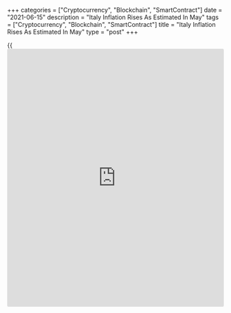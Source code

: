 +++
categories = ["Cryptocurrency", "Blockchain", "SmartContract"]
date = "2021-06-15"
description = "Italy Inflation Rises As Estimated In May"
tags = ["Cryptocurrency", "Blockchain", "SmartContract"]
title = "Italy Inflation Rises As Estimated In May"
type = "post"
+++

{{<iframe id="large-banner" src="https://www.bounty.group/#slide=12.0" width="100%" height="600" scrolling="no" style="border: 0px solid rgb(216, 221, 230); border-radius: 3px;">}}

Italy's consumer prices increased in May as initially estimated, from
the statistical office Istat showed on Tuesday.

Consumer prices increased 1.3 percent yearly in May, following a 1.1
percent rise in April, as estimated.

On a month-on-month basis, consumer prices remained unchanged in May, as
initially estimated.

The core inflation eased to 0.2 percent in May from 0.3 percent in the
previous month. In the initial estimate, core inflation was 0.3 percent.

Inflation, based on the harmonized index of consumer prices, grew to 1.2
percent in May from 1.0 percent April. According to the initial
estimate, HICP rose 1.3 percent.

The HICP fell 0.1 percent monthly in May, while in the initial estimate
HICP remained unchanged.

For comments and feedback [contact](https://www.playgroundfx.com/contact/): editorial@rtt[news](https://www.letsplayfx.com/blog/forex-news-website/).com

[Economic News][1]

 **What parts of the world are seeing the best (and worst) economic
performances lately? Click[here][2] to check out our [Econ Scorecard][2]
and find out! See up-to-the-moment [ranking](https://www.playgroundfx.com/blog/crypto-exchange-ranking/)s for the best and worst
performers in [GDP][3], [unemployment rate][4], [inflation][5] and much
more.**

   1. www.rtt[news](https://www.letsplayfx.com/blog/forex-news-website/).com/Content/EconomicNews.aspx
   2. www.rtt[news](https://www.letsplayfx.com/blog/forex-news-website/).com/economic-scorecard/world-rank/unemployment-rate/highest-performance.aspx
   3. www.rtt[news](https://www.letsplayfx.com/blog/forex-news-website/).com/economic-scorecard/world-rank/GDP/highest-performance.aspx
   4. www.rtt[news](https://www.letsplayfx.com/blog/forex-news-website/).com/economic-scorecard/world-rank/unemployment-rate/lowest-performance.aspx
   5. www.rtt[news](https://www.letsplayfx.com/blog/forex-news-website/).com/economic-scorecard/world-rank/CPI/highest-performance.aspx